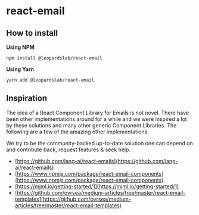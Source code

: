 # react-email

## How to install

**Using NPM**

```
npm install @leopardslab/react-email
```

**Using Yarn**

```
yarn add @leopardslab/react-email
```

## Inspiration

The idea of a React Component Library for Emails is not novel. There have been other implementations around for a while and we were inspired a lot by these solutions and many other generic Component Libraries. The following are a few of the amazing other implementations.

We try to be the community-backed up-to-date solution one can depend on and contribute back, request features & seek help.

- [https://github.com/lang-ai/react-emails](https://github.com/lang-ai/react-emails)
- [https://www.npmjs.com/package/react-email-components](https://www.npmjs.com/package/react-email-components)
- [https://mjml.io/getting-started/1](https://mjml.io/getting-started/1)
- [https://github.com/ovrsea/medium-articles/tree/master/react-email-templates](https://github.com/ovrsea/medium-articles/tree/master/react-email-templates)
